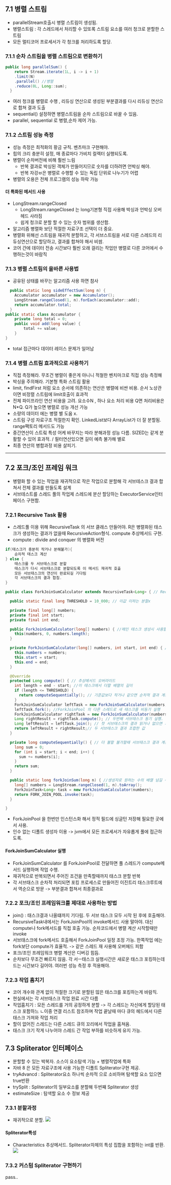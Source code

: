 ## 7.1 병렬 스트림 

- parallelStream호출시 병렬 스트림이 생성됨. 
- 병렬스트림 : 각 스레드에서 처리할 수 있또록 스트림 요소를 여러 청크로 분할한 스트림 
- 모든 멀티코어 프로세서가 각 청크를 처리하도록 할당. 

### 7.1.1 순차 스트림을 병렬 스트림으로 변환하기 

```java
public long parallelSum() {
    return Stream.iterate(1L, i -> i + 1)
    .limit(N)
    .parallel() //병렬
    .reduce(0L, Long::sum);
  }
```
- 여러 청크를 병렬로 수행 , 리듀싱 연산으로 생성된 부분결과를 다시 리듀싱 연산으로 합쳐 결과 도출 
- sequential() 설정하면 병렬스트림을 순차 스트림으로 바꿀 수 있음. 
- parallel, sequential 로 병렬,순차 제어 가능. 

### 7.1.2 스트림 성능 측정 

- 성능 측정은 최적화의 황금 규칙. 벤츠마크 구현해야. 
- 힙의 크리 충분히 설정, 매 종료마다 가비치 컬렉터 실행되도록.
- 병렬이 순차버전에 비해 훨씬 느림 
  - 반복 결과로 박싱된 객체가 만들어지므로 숫자를 더하려면 언박싱 해야.
  - 반복 자겅ㅂ은 병렬로 수행할 수 있는 독립 단위로 나누기가 어렵
- 병렬의 오용은 전체 프로그램의 성능 하락 가능

#### 더 특화된 메서드 사용 

- LongStream.rangeClosed 
  - LongStream.rangeClosed 는 long기본형 직접 사용해 박싱과 언박싱 오버헤드 사라짐 
  - 쉽게 청크로 분할 할 수 있는 숫자 범위를 생산함.
- 알고리즘 병렬화 보단 적절한 자료구조 선택이 더 중요. 
- 병렬화 위해선 스트림을 재귀적 분할하고, 각 서브스트림을 서로 다른 스레드의 리듀싱연산으로 할당하고,  결과를 합쳐야 해서 비쌈. 
- 코어 간에 데이터 전송 시간보다 훨씬 오래 걸리는 작업만 병렬로 다른 코어에서 수행하는것이 바람직

### 7.1.3 병렬 스트림의 올바른 사용법 

- 공유된 상태를 바꾸는 알고리즘 사용 하면 참사 
```java
  public static long sideEffectSum(long n) {
    Accumulator accumulator = new Accumulator();
    LongStream.rangeClosed(1, n).forEach(accumulator::add);
    return accumulator.total;
  }
public static class Accumulator {
	private long total = 0;
	public void add(long value) {
		total += value;
	}
}
```
- total 접근마다 데이터 레이스 문제가 일어남 

### 7.1.4 병렬 스트림 효과적으로 사용하기 

- 직접 측정해라. 무조건 병렬이 좋은게 아니니 적철한 벤치마크로 직접 성능 측정해
- 박싱을 주의해라. 기본형 특화 스트림 활용 
- limit, findFirst 처럼 요소 순서에 의존하는 연산은 병렬에 비싼 비용. 순서 노상관이면 비정렬 스트림에 limit호출이 효과적 
- 전체 파이프라인 연산 비용을 고려. 요소수N , 하나 요소 처리 비용 Q면 처리비용은 N*Q. Q가 높으면 병렬로 성능 개선 가능
- 소량의 데이터 에는 병렬 별 도움 x. 
- 스트림 구성 자료구조 적절한지 확인. LinkedList보다 ArrayList가 더 잘 분할됨. range팩토리 메서드도 가능
- 중간연산이 스트맄 특성 어케 바꾸지는 따라 분해과정 성능 다름. SIZED는 같게 분활할 수 있어 효과적. / 필터연산있으면 길이 예측 불가해 별로 
- 최종 연산의 병합과정 비용 살피기. 

----

## 7.2 포크/조인 프레임 워크 

- 병렬화 할 수 있는 작업을 재귀적으로 작은 작업으로 분할해 각 서브테스크 결과 합쳐서 전체 결과를 만들도록 설계
- 서브테스트를 스레드 풀의 작업제 스레드에 분산 할당하는 ExecutorService인터페이스 구현함. 

### 7.2.1 Recursive Task 활용 

- 스레드풀 이용 위해 RecursiveTask<R> 의 서브 클래스 만들어야. R은 병렬화된 태스크가 생성하는 결과가 없을때 RecursiveAction형식. compute 추상메서드 구현.
- compute : divide and conquer 의 병렬화 버전 
```java
if(태스크가 충분히 작거나 분해불가){
	순차적 태스크 계산
} else {
    태스크를 두 서브태스크로 분할
    태스크가 다시 서브태스크로 분할되도록 이 메서드 재귀적 호출
    모든 서브태스크의 연산이 완료되길 기다림 
    각 서브태스크의 결과 합침. 
}
```
```java
public class ForkJoinSumCalculator extends RecursiveTask<Long> { // RecursiveTask 상속받아 태스크 생성 

  public static final long THRESHOLD = 10_000; // 이값 이하는 분할x 

  private final long[] numbers;
  private final int start;
  private final int end;

  public ForkJoinSumCalculator(long[] numbers) { //메인 태스크 생성시 사용할 공개 생성자 
    this(numbers, 0, numbers.length);
  }

  private ForkJoinSumCalculator(long[] numbers, int start, int end) { // 서브태스크를 재귀적으로 만들때 사용할 비공개 생성자
    this.numbers = numbers;
    this.start = start;
    this.end = end;
  }

  @Override
  protected Long compute() { // 추상메서드 오버라이드
    int length = end - start; //이 태스크에서 더할 배열의 길이 
    if (length <= THRESHOLD) {
      return computeSequentially(); // 기준값보다 작거나 같으면 순차적 결과 계산
    }
    ForkJoinSumCalculator leftTask = new ForkJoinSumCalculator(numbers, start, start + length / 2); // 배열의 첫번째 절반을 더하도록 서브태스크 생성
    leftTask.fork(); //ForkJoinPool 의 다른 스레드로 새 태스크를 비동기 실행 
    ForkJoinSumCalculator rightTask = new ForkJoinSumCalculator(numbers, start + length / 2, end); // 배열 나머지 절반 더하도록 서브태스크 생성
    Long rightResult = rightTask.compute(); // 두번째 서브태스크 동기 실행. 추가 분할 가능성 있음
    Long leftResult = leftTask.join(); // 첫 서브태스크의 결과 읽거나 없으면 기다림
    return leftResult + rightResult;// 두 서브태스크 결과 조합한 값 
  }

  private long computeSequentially() { // 더 불할 불가할때 서브태스크 결과 계산하는 단순 알고리즘
    long sum = 0;
    for (int i = start; i < end; i++) {
      sum += numbers[i];
    }
    return sum;
  }

  public static long forkJoinSum(long n) { //생성자로 원하는 수의 배열 넘길 수 있음
    long[] numbers = LongStream.rangeClosed(1, n).toArray();
    ForkJoinTask<Long> task = new ForkJoinSumCalculator(numbers);
    return FORK_JOIN_POOL.invoke(task);
  }

}

```
- ForkJoinPool 을 한번만 인스턴스화 해서 정적 필드에 싱글턴 저장해 필요한 곳에서 사용. 
- 인수 없는 디폴트 생성자 이용 -> jvm에서 모든 프로세서가 자유롭게 풀에 접근하도록. 

#### ForkJoinSumCalculator 실행 

- ForkJoinSumCalculator 를 ForkJoinPool로 전달하면 풀 스레드가 compute메서드 실행하며 작업 수행.
- 재귀적으로 반복되면서 주어진 조건을 만족할때까지 태스크 분할 반복
- 각 서브태스크 순차적 처리되면 포킹 프로세스로 만들어진 이진트리 태스크루트에서 역순으로 방문 -> 부분결과 합쳐서 최종결과로 

### 7.2.2 포크/조인 프레임워크를 제대로 사용하는 방법 

- join() :  태스크결과 나올떄까지 기다림. 두 서브 태스크 모두 시작 된 후에 호출해야. 
-  RecursiveTask내에서는 ForkJoinPool의 invoke메서드 사용 말아야. 대신 compute나 fork메서드를 직접 호출 가능. 순차코드에서 병렬 계산 시작할때만 invoke
- 서브태스크에 fork메서드 호출해서 ForkJoinPool 일정 조정 가능. 한쪽작업 에는 fork보단 compute가 효율적. -> 같은 스레드 재 사용해 오버헤드 피함 
- 포크/조인 프레임워크 병렬 계산은 디버깅 힘듬. 
- 순차보다 무조건 빠르지 않음. 각 서ㅡ태스크 실행시간은 새로운 태스크 포킹하는데 드는 시간보다 길어야. 
여러번 성능 측정 후 적용해야. 
  
### 7.2.3 작업 훔치기 

- 코어 개수와 관계 없이 적절한 크기로 분할된 많은 태스크를 포킹하는게 바람직. 
- 현실에서는 각 서브태스크 작업 완료 시간 다름 
- 작업훔치기 : 모든 스레드를 거의 공정하게 분할 -> 각 스레드는 자신에게 할당된 태스크 포함하느 ㄴ이중 연결 리스트 참조하며 작업 끝날때 마다 큐의 헤드에서 다른 태스크 가져와 작업 처리 
- 할이 없어진 스레드는 다른 스레드 큐의 꼬리에서 작업을 훔쳐옴. 
- 태스크 크기 작게 나누어야 스레드 간 작업 부하를 비슷하게 유지 가능. 

## 7.3 Spliterator 인터페이스 

- 분할할 수 있는 박복자. 소스이 요소탐색 기능 + 병렬작업에 특화 
- 자바 8 은 모든 자료구조에 사용 가능한 디폴트 Spliterator구현 제공.
- tryAdvancd : Spliterator요소 하나씩 순차적 으로 소비하며 탐색할 요소 있으면 true반환
- trySplit : Spliterator의 일부요소를 분할해 두번째 Spliterator 생성
- estimateSize : 탐색할 요소 수 정보 제공 

### 7.3.1 분할과정 

- 재귀적으로 분할.
  ![](img/7-6.jpg)
  
#### Spliterator특성

- Characteristics 추상메서드. Spliterator자체의 특성 집합을 포함하는 int를 반환.
  ![](img/7-2.jpg)
  
### 7.3.2 커스텀 Spliterator 구현하기 
pass..